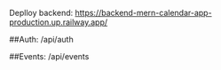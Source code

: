 Deplloy backend: https://backend-mern-calendar-app-production.up.railway.app/

##Auth: /api/auth

##Events: /api/events
